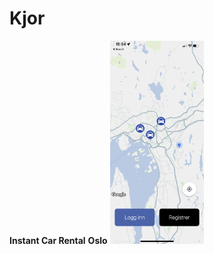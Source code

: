 # Kjor

**Instant Car Rental**
**Oslo**
<img
  src="/assets/Kjor.png"
  alt="Alt text"
  title="Optional title"
  style="width: 150px">
